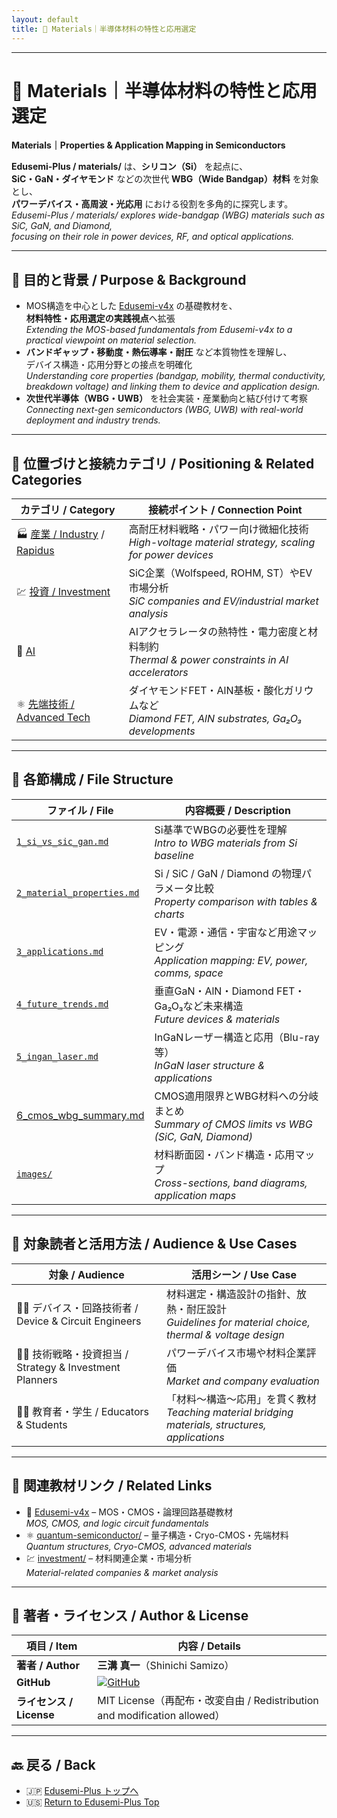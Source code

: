 ```yaml
---
layout: default
title: 🧪 Materials｜半導体材料の特性と応用選定
---
```


---

# 🧪 **Materials｜半導体材料の特性と応用選定**  
**Materials｜Properties & Application Mapping in Semiconductors**

**Edusemi-Plus / materials/** は、**シリコン（Si）** を起点に、  
**SiC・GaN・ダイヤモンド** などの次世代 **WBG（Wide Bandgap）材料** を対象とし、  
**パワーデバイス・高周波・光応用** における役割を多角的に探究します。  
_Edusemi-Plus / materials/ explores wide-bandgap (WBG) materials such as SiC, GaN, and Diamond,  
focusing on their role in power devices, RF, and optical applications._

---

## 🎯 **目的と背景 / Purpose & Background**

- MOS構造を中心とした [Edusemi-v4x](https://github.com/Samizo-AITL/Edusemi-v4x) の基礎教材を、  
  **材料特性・応用選定の実践視点**へ拡張  
  _Extending the MOS-based fundamentals from Edusemi-v4x to a practical viewpoint on material selection._
- **バンドギャップ・移動度・熱伝導率・耐圧** など本質物性を理解し、  
  デバイス構造・応用分野との接点を明確化  
  _Understanding core properties (bandgap, mobility, thermal conductivity, breakdown voltage) and linking them to device and application design._
- **次世代半導体（WBG・UWB）** を社会実装・産業動向と結び付けて考察  
  _Connecting next-gen semiconductors (WBG, UWB) with real-world deployment and industry trends._

---

## 🧩 **位置づけと接続カテゴリ / Positioning & Related Categories**

| **カテゴリ / Category** | **接続ポイント / Connection Point** |
|-------------------------|--------------------------------------|
| 🏭 [産業 / Industry](../tsmc-insight/) / [Rapidus](../rapidus/) | 高耐圧材料戦略・パワー向け微細化技術<br>_High-voltage material strategy, scaling for power devices_ |
| 💹 [投資 / Investment](../investment/) | SiC企業（Wolfspeed, ROHM, ST）やEV市場分析<br>_SiC companies and EV/industrial market analysis_ |
| 🤖 [AI](../ai-semiconductor/) | AIアクセラレータの熱特性・電力密度と材料制約<br>_Thermal & power constraints in AI accelerators_ |
| ⚛️ [先端技術 / Advanced Tech](../quantum-semiconductor/) | ダイヤモンドFET・AlN基板・酸化ガリウムなど<br>_Diamond FET, AlN substrates, Ga₂O₃ developments_ |

---

## 📂 **各節構成 / File Structure**

| **ファイル / File** | **内容概要 / Description** |
|---------------------|-----------------------------|
| [`1_si_vs_sic_gan.md`](./1_si_vs_sic_gan.md) | Si基準でWBGの必要性を理解<br>_Intro to WBG materials from Si baseline_ |
| [`2_material_properties.md`](./2_material_properties.md) | Si / SiC / GaN / Diamond の物理パラメータ比較<br>_Property comparison with tables & charts_ |
| [`3_applications.md`](./3_applications.md) | EV・電源・通信・宇宙など用途マッピング<br>_Application mapping: EV, power, comms, space_ |
| [`4_future_trends.md`](./4_future_trends.md) | 垂直GaN・AlN・Diamond FET・Ga₂O₃など未来構造<br>_Future devices & materials_ |
| [`5_ingan_laser.md`](./5_ingan_laser.md) | InGaNレーザー構造と応用（Blu-ray等）<br>_InGaN laser structure & applications_ |
| [6_cmos_wbg_summary.md](6_cmos_wbg_summary.md) | CMOS適用限界とWBG材料への分岐まとめ <br>*Summary of CMOS limits vs WBG (SiC, GaN, Diamond)* |
| [`images/`](./images/) | 材料断面図・バンド構造・応用マップ<br>_Cross-sections, band diagrams, application maps_ |

---

## 📌 **対象読者と活用方法 / Audience & Use Cases**

| **対象 / Audience** | **活用シーン / Use Case** |
|---------------------|----------------------------|
| 🧑‍🔬 デバイス・回路技術者 / Device & Circuit Engineers | 材料選定・構造設計の指針、放熱・耐圧設計<br>_Guidelines for material choice, thermal & voltage design_ |
| 🧑‍💼 技術戦略・投資担当 / Strategy & Investment Planners | パワーデバイス市場や材料企業評価<br>_Market and company evaluation_ |
| 🧑‍🏫 教育者・学生 / Educators & Students | 「材料〜構造〜応用」を貫く教材<br>_Teaching material bridging materials, structures, applications_ |

---

## 🔗 **関連教材リンク / Related Links**

- 📘 [Edusemi-v4x](https://github.com/Samizo-AITL/Edusemi-v4x) – MOS・CMOS・論理回路基礎教材  
  _MOS, CMOS, and logic circuit fundamentals_
- ⚛️ [quantum-semiconductor/](../quantum-semiconductor/) – 量子構造・Cryo-CMOS・先端材料  
  _Quantum structures, Cryo-CMOS, advanced materials_
- 💹 [investment/](../investment/) – 材料関連企業・市場分析  
  _Material-related companies & market analysis_

---

## 👤 **著者・ライセンス / Author & License**

| **項目 / Item** | **内容 / Details** |
|-----------------|--------------------|
| **著者 / Author** | **三溝 真一**（Shinichi Samizo） |
| **GitHub** | [![GitHub](https://img.shields.io/badge/GitHub-Samizo--AITL-blue?style=for-the-badge&logo=github)](https://github.com/Samizo-AITL) |
| **ライセンス / License** | MIT License（再配布・改変自由 / Redistribution and modification allowed） |

---

## 🔙 **戻る / Back**
- 🇯🇵 [Edusemi-Plus トップへ](https://samizo-aitl.github.io/Edusemi-Plus/index.html)  
- 🇺🇸 [Return to Edusemi-Plus Top](https://samizo-aitl.github.io/Edusemi-Plus/index.html)
